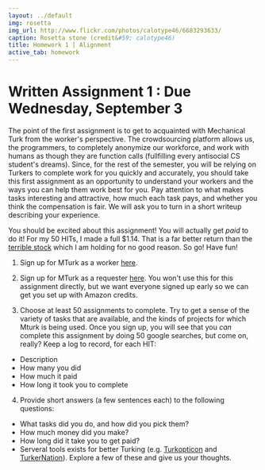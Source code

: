 ```yaml
---
layout: ../default
img: rosetta
img_url: http://www.flickr.com/photos/calotype46/6683293633/
caption: Rosetta stone (credit&#59; calotype46)
title: Homework 1 | Alignment
active_tab: homework
---
```


Written Assignment 1 : Due Wednesday, September 3
=============================================================

The point of the first assignment is to get to acquainted with Mechanical Turk from the worker's perspective. The crowdsourcing platform allows us, the programmers, to completely anonymize our workforce, and work with humans as though they are function calls (fullfilling every antisocial CS student's dreams). Since, for the rest of the semester, you will be relying on Turkers to complete work for you quickly and accurately, you should take this first assignment as an opportunity to understand your workers and the ways you can help them work best for you. Pay attention to what makes tasks interesting and attractive, how much each task pays, and whether you think the compensation is fair. We will ask you to turn in a short writeup describing your experience.

You should be excited about this assignment! You will actually get *paid* to do it! For my 50 HITs, I made a full $1.14. That is a far better return than the [terrible stock](https://www.google.com/finance?q=vaso&ei=oBMMUqixB47q0QH-owE) which I am holding for no good reason. So go! Have fun!

1. Sign up for MTurk as a worker [here](https://www.mturk.com/mturk/welcome).

2. Sign up for MTurk as a requester [here](https://www.mturk.com/mturk/welcome). You won't use this for this assignment directly, but we want everyone signed up early so we can get you set up with Amazon credits.


3. Choose at least 50 assignments to complete. Try to get a sense of the variety of tasks that are available, and the kinds of projects for which Mturk is being used. Once you sign up, you will see that you *can* complete this assignment by doing 50 google searches, but come on, really? Keep a log to record, for each HIT:

* Description
* How many you did
* How much it paid
* How long it took you to complete


4. Provide short answers (a few sentences each) to the following questions:

* What tasks did you do, and how did you pick them?
* How much money did you make?
* How long did it take you to get paid?
* Serveral tools exists for better Turking (e.g. [Turkopticon](http://turkopticon.differenceengines.com/) and [TurkerNation](http://turkernation.com/)). Explore a few of these and give us your thoughts.  






